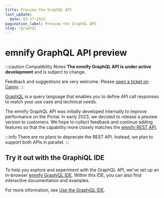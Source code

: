 ```yaml
---
title: Preview the GraphQL API
last_update: 
  date: 03-17-2023
pagination_label: Preview the GraphQL API
slug: /graphql
---
```


# emnify GraphQL API <span className="theme-doc-version-badge badge badge--primary">preview</span>

:::caution Compatibility Notes
**The emnify GraphQL API is under active development** and is subject to change.

Feedback and suggestions are very welcome.
Please [open a ticket on Canny](https://emnify.canny.io/).
:::

[GraphQL](https://graphql.org/) is a query language that enables you to define API call responses to match your use case and technical needs.

The emnify GraphQL API was initially developed internally to improve performance on the Portal.
In early 2023, we decided to release a preview version to customers.
We hope to collect feedback and continue adding features so that the capability more closely matches the [emnify REST API](https://cdn.emnify.net/api/doc/index.html).

:::info
There are no plans to deprecate the REST API.
Instead, we plan to support both APIs in parallel.
:::

## Try it out with the GraphiQL IDE

To help you explore and experiment with the GraphQL API, we've set up an in-browser [emnify GraphiQL IDE](https://graphql-playground.emnify.net/).
Within this IDE, you can also find interactive documentation and examples.

For more information, see [Use the GraphiQL IDE](/graphql/graphiql-ide).
